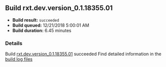 ## Build rxt.dev.version_0.1.18355.01
- **Build result:** `succeeded`
- **Build queued:** 12/21/2018 5:00:01 AM
- **Build duration:** 6.45 minutes
### Details
Build [rxt.dev.version_0.1.18355.01](https://winappstudio.visualstudio.com/web/build.aspx?pcguid=a4ef43be-68ce-4195-a619-079b4d9834c2&builduri=vstfs%3a%2f%2f%2fBuild%2fBuild%2f26799) succeeded
Find detailed information in the [build log files](https://uwpctdiags.blob.core.windows.net/buildlogs/rxt.dev.version_0.1.18355.01_logs.zip)
